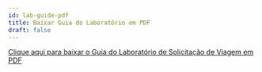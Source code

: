 ```yaml
---
id: lab-guide-pdf
title: Baixar Guia do Laboratório em PDF
draft: false
---
```


[Clique aqui para baixar o Guia do Laboratório de Solicitação de Viagem em PDF](./downloads/lab-guide.pdf)
